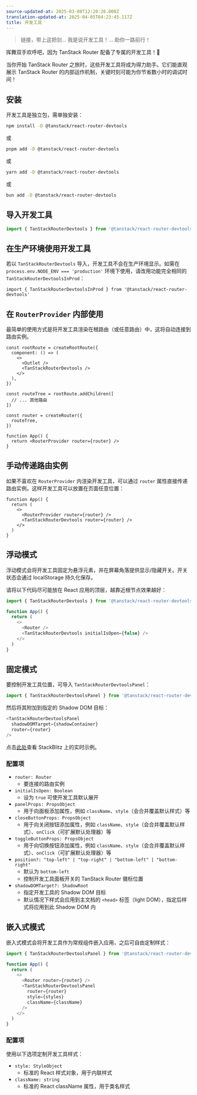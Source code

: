 ```yaml
---
source-updated-at: 2025-03-08T12:20:26.000Z
translation-updated-at: 2025-04-05T04:23:45.117Z
title: 开发工具
---
```


> 链接，带上这把剑... 我是说开发工具！... 助你一路前行！

挥舞双手欢呼吧，因为 TanStack Router 配备了专属的开发工具！🥳

当你开始 TanStack Router 之旅时，这些开发工具将成为得力助手。它们能直观展示 TanStack Router 的内部运作机制，关键时刻可能为你节省数小时的调试时间！

## 安装

开发工具是独立包，需单独安装：

```sh
npm install -D @tanstack/react-router-devtools
```

或

```sh
pnpm add -D @tanstack/react-router-devtools
```

或

```sh
yarn add -D @tanstack/react-router-devtools
```

或

```sh
bun add -D @tanstack/react-router-devtools
```

## 导入开发工具

```js
import { TanStackRouterDevtools } from '@tanstack/react-router-devtools'
```

## 在生产环境使用开发工具

若以 `TanStackRouterDevtools` 导入，开发工具不会在生产环境显示。如需在 `process.env.NODE_ENV === 'production'` 环境下使用，请改用功能完全相同的 `TanStackRouterDevtoolsInProd`：

```tsx
import { TanStackRouterDevtoolsInProd } from '@tanstack/react-router-devtools'
```

## 在 `RouterProvider` 内部使用

最简单的使用方式是将开发工具渲染在根路由（或任意路由）中，这将自动连接到路由实例。

```tsx
const rootRoute = createRootRoute({
  component: () => (
    <>
      <Outlet />
      <TanStackRouterDevtools />
    </>
  ),
})

const routeTree = rootRoute.addChildren([
  // ... 其他路由
])

const router = createRouter({
  routeTree,
})

function App() {
  return <RouterProvider router={router} />
}
```

## 手动传递路由实例

如果不喜欢在 `RouterProvider` 内渲染开发工具，可以通过 `router` 属性直接传递路由实例。这样开发工具可以放置在页面任意位置：

```tsx
function App() {
  return (
    <>
      <RouterProvider router={router} />
      <TanStackRouterDevtools router={router} />
    </>
  )
}
```

## 浮动模式

浮动模式会将开发工具固定为悬浮元素，并在屏幕角落提供显示/隐藏开关。开关状态会通过 localStorage 持久化保存。

请将以下代码尽可能放在 React 应用的顶层，越靠近根节点效果越好：

```js
import { TanStackRouterDevtools } from '@tanstack/react-router-devtools'

function App() {
  return (
    <>
      <Router />
      <TanStackRouterDevtools initialIsOpen={false} />
    </>
  )
}
```

## 固定模式

要控制开发工具位置，可导入 `TanStackRouterDevtoolsPanel`：

```js
import { TanStackRouterDevtoolsPanel } from '@tanstack/react-router-devtools'
```

然后将其附加到指定的 Shadow DOM 目标：

```js
<TanStackRouterDevtoolsPanel
  shadowDOMTarget={shadowContainer}
  router={router}
/>
```

点击[此处](https://tanstack.com/router/latest/docs/framework/react/examples/basic-devtools-panel)查看 StackBlitz 上的实时示例。

### 配置项

- `router: Router`
  - 要连接的路由实例
- `initialIsOpen: Boolean`
  - 设为 `true` 可使开发工具默认展开
- `panelProps: PropsObject`
  - 用于向面板添加属性，例如 `className`、`style`（会合并覆盖默认样式）等
- `closeButtonProps: PropsObject`
  - 用于向关闭按钮添加属性，例如 `className`、`style`（会合并覆盖默认样式）、`onClick`（可扩展默认处理器）等
- `toggleButtonProps: PropsObject`
  - 用于向切换按钮添加属性，例如 `className`、`style`（会合并覆盖默认样式）、`onClick`（可扩展默认处理器）等
- `position?: "top-left" | "top-right" | "bottom-left" | "bottom-right"`
  - 默认为 `bottom-left`
  - 控制开发工具面板开关的 TanStack Router 徽标位置
- `shadowDOMTarget?: ShadowRoot`
  - 指定开发工具的 Shadow DOM 目标
  - 默认情况下样式会应用到主文档的 `<head>` 标签（light DOM），指定后样式将应用到此 Shadow DOM 内

## 嵌入式模式

嵌入式模式会将开发工具作为常规组件嵌入应用，之后可自由定制样式：

```js
import { TanStackRouterDevtoolsPanel } from '@tanstack/react-router-devtools'

function App() {
  return (
    <>
      <Router router={router} />
      <TanStackRouterDevtoolsPanel
        router={router}
        style={styles}
        className={className}
      />
    </>
  )
}
```

### 配置项

使用以下选项定制开发工具样式：

- `style: StyleObject`
  - 标准的 React 样式对象，用于内联样式
- `className: string`
  - 标准的 React className 属性，用于类名样式
